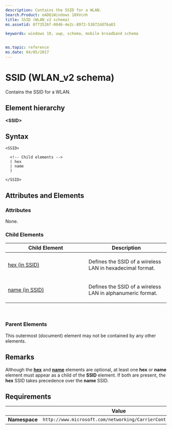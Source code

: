 ```yaml
---
description: Contains the SSID for a WLAN.
Search.Product: eADQiWindows 10XVcnh
title: SSID (WLAN_v2 schema)
ms.assetid: 0773526f-0046-4e2c-8972-53872dd76a83

keywords: windows 10, uwp, schema, mobile broadband schema


ms.topic: reference
ms.date: 04/05/2017
---
```


# SSID (WLAN_v2 schema)


Contains the SSID for a WLAN.

## Element hierarchy

**&lt;SSID&gt;**

## Syntax

``` syntax
<SSID>

  <!-- Child elements -->
  ( hex
  | name
  )

</SSID>
```

## Attributes and Elements


### Attributes

None.

### Child Elements

<table>
<colgroup>
<col width="50%" />
<col width="50%" />
</colgroup>
<thead>
<tr class="header">
<th>Child Element</th>
<th>Description</th>
</tr>
</thead>
<tbody>
<tr class="odd">
<td><a href="element-hex.md">hex (in SSID)</a> </td>
<td><p>Defines the SSID of a wireless LAN in hexadecimal format.</p></td>
</tr>
<tr class="even">
<td><a href="element-name.md">name (in SSID)</a> </td>
<td><p>Defines the SSID of a wireless LAN in alphanumeric format.</p></td>
</tr>
</tbody>
</table>

 

### Parent Elements

This outermost (document) element may not be contained by any other elements.

## Remarks

Although the [**hex**](element-hex.md) and [**name**](element-name.md) elements are optional, at least one **hex** or **name** element must appear as a child of the **SSID** element. If both are present, the **hex** SSID takes precedence over the **name** SSID.

## Requirements

|          | Value |
|----------|--------------|
| **Namespace** | `http://www.microsoft.com/networking/CarrierControl/WLAN/v2` |

 

 



